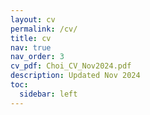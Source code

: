 ```yaml
---
layout: cv
permalink: /cv/
title: cv
nav: true
nav_order: 3
cv_pdf: Choi_CV_Nov2024.pdf
description: Updated Nov 2024
toc:
  sidebar: left
---
```

